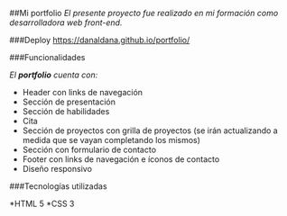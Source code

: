 ##Mi portfolio
*El presente proyecto fue realizado en mi formación como desarrolladora web front-end.*

###Deploy
https://danaldana.github.io/portfolio/

###Funcionalidades

*El **portfolio** cuenta con:*

* Header con links de navegación
* Sección de presentación
* Sección de habilidades
* Cita
* Sección de proyectos con grilla de proyectos (se irán actualizando a medida que se vayan completando los mismos)
* Sección con formulario de contacto
* Footer con links de navegación e íconos de contacto
* Diseño responsivo

###Tecnologías utilizadas

*HTML 5
*CSS 3
